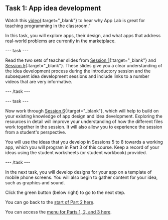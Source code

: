 ## Task 1: App idea development

Watch this [video](https://youtu.be/e1St8LB4VJA){:target="_blank"} to hear why App Lab is great for teaching programming in the classroom.”

In this task, you will explore apps, their design, and what apps that address real-world problems are currently in the marketplace.

--- task ---

Read the two sets of teacher slides from [Session 1](https://docs.google.com/presentation/d/144Uc-9llYy4LVkKkD0AYTn5ZLM_vWLcPhGiIbuctNXs){:target="_blank"} and [Session 5](https://docs.google.com/presentation/d/1aca6FNN8WHA136iyUT-TI8LxI0CkND28hiXcQH6na0U){:target="_blank"}. These slides give you a clear understanding of the idea development process during the introductory session and the subsequent idea development sessions and include links to a number videos that are very informative.

--- /task ---

--- task ---

Now work through [Session 6](https://drive.google.com/drive/folders/1MDhtKM8quM0U11biljR4F_LdRfMO-chk?usp=sharing){:target="_blank"}, which will help to build on your existing knowledge of app design and idea development. Exploring the resources in detail will improve your understanding of how the different files work together in the session. It will also allow you to experience the session from a student's perspective.

You will use the ideas that you develop in Sessions 5 to 8 towards a working app, which you will program in Part 3 of this course. Keep a record of your ideas using the student worksheets (or student workbook) provided.

--- /task ---

In the next task, you will develop designs for your app on a template of mobile phone screens. You will also begin to gather content for your idea, such as graphics and sound.

Click the green button (below right) to go to the next step.

You can go back to the [start of Part 2 here](https://projects.raspberrypi.org/en/projects/Year8-RelevanceTraining-Part3-GBICi4).

You can access the [menu for Parts 1, 2, and 3 here](https://projects.raspberrypi.org/en/pathways/year8-relevancetraining-gbici4).

